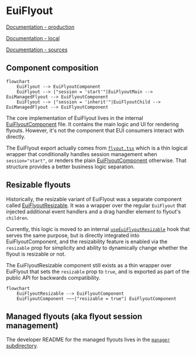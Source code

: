 # EuiFlyout

[Documentation - production](https://eui.elastic.co/docs/components/containers/flyout/)

[Documentation - local](http://localhost:3000/docs/components/containers/flyout/)

[Documentation - sources](../../../../website/docs/components/containers/flyout)

## Component composition

```mermaid
flowchart
    EuiFlyout --> EuiFlyoutComponent
    EuiFlyout --> |"session = 'start'"|EuiFlyoutMain --> EuiManagedFlyout --> EuiFlyoutComponent
    EuiFlyout --> |"session = 'inherit'"|EuiFlyoutChild --> EuiManagedFlyout --> EuiFlyoutComponent
```

The core implementation of EuiFlyout lives in the internal [EuiFlyoutComponent](./flyout.component.tsx) file.
It contains the main logic and UI for rendering flyouts. However, it's not the component
that EUI consumers interact with directly.

The EuiFlyout export actually comes from [`flyout.tsx`](./flyout.tsx) which is a thin logical
wrapper that conditionally handles session management when `session="start"`,
or renders the plain [EuiFlyoutComponent](./flyout.component.tsx) otherwise.
That structure provides a better business logic separation.

## Resizable flyouts

Historically, the resizable variant of EuiFlyout was a separate component called
[EuiFlyoutResizable](./flyout_resizable.tsx). It was a wrapper over the regular `EuiFlyout` that injected
additional event handlers and a drag handler element to flyout's `children`.

Currently, this logic is moved to an internal [`useEuiFlyoutResizable`](./use_flyout_resizable.ts) hook
that serves the same purpose, but is directly integrated into EuiFlyoutComponent,
and the resizability feature is enabled via the `resizable` prop for simplicity and ability
to dynamically change whether the flyout is resizable or not.

The EuiFlyoutResizable component still exists as a thin wrapper over EuiFlyout
that sets the `resizable` prop to `true`, and is exported as part of the public API
for backwards compatibility.

```mermaid
flowchart
    EuiFlyoutResizable --> EuiFlyoutComponent
    EuiFlyoutComponent ~~~|"resizable = true"| EuiFlyoutComponent
```

## Managed flyouts (aka flyout session management)

The developer README for the managed flyouts lives in the [`manager` subdirectory](./manager/README.md).
